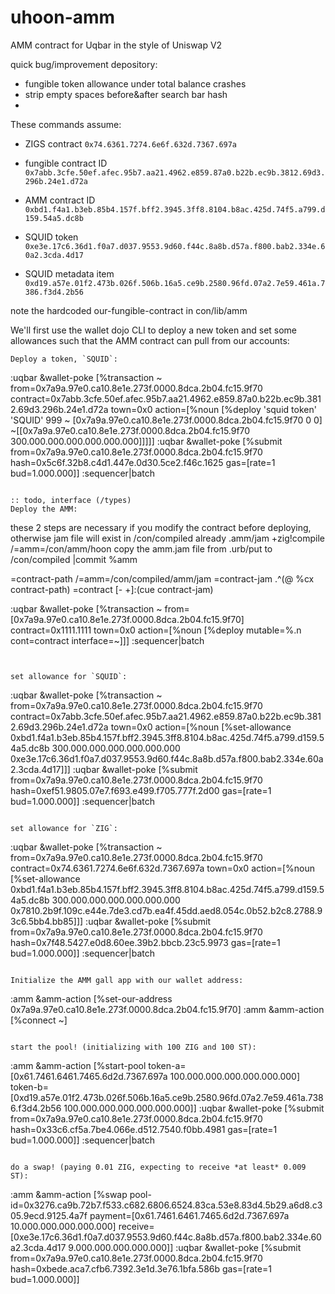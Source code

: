 # uhoon-amm
AMM contract for Uqbar in the style of Uniswap V2

quick bug/improvement depository:
- fungible token allowance under total balance crashes
- strip empty spaces before&after search bar hash
- 

These commands assume:

- ZIGS contract `0x74.6361.7274.6e6f.632d.7367.697a`

- fungible contract ID `0x7abb.3cfe.50ef.afec.95b7.aa21.4962.e859.87a0.b22b.ec9b.3812.69d3.296b.24e1.d72a`

- AMM contract ID `0xbd1.f4a1.b3eb.85b4.157f.bff2.3945.3ff8.8104.b8ac.425d.74f5.a799.d159.54a5.dc8b`

- SQUID token `0xe3e.17c6.36d1.f0a7.d037.9553.9d60.f44c.8a8b.d57a.f800.bab2.334e.60a2.3cda.4d17`

- SQUID metadata item `0xd19.a57e.01f2.473b.026f.506b.16a5.ce9b.2580.96fd.07a2.7e59.461a.7386.f3d4.2b56`

note the hardcoded our-fungible-contract in con/lib/amm


We'll first use the wallet dojo CLI to deploy a new token and set some allowances such that the AMM contract can pull from our accounts:


```
Deploy a token, `SQUID`:
```
:uqbar &wallet-poke [%transaction ~ from=0x7a9a.97e0.ca10.8e1e.273f.0000.8dca.2b04.fc15.9f70 contract=0x7abb.3cfe.50ef.afec.95b7.aa21.4962.e859.87a0.b22b.ec9b.3812.69d3.296b.24e1.d72a town=0x0 action=[%noun [%deploy 'squid token' 'SQUID' 999 ~ [0x7a9a.97e0.ca10.8e1e.273f.0000.8dca.2b04.fc15.9f70 0 0] ~[[0x7a9a.97e0.ca10.8e1e.273f.0000.8dca.2b04.fc15.9f70 300.000.000.000.000.000.000]]]]]
:uqbar &wallet-poke [%submit from=0x7a9a.97e0.ca10.8e1e.273f.0000.8dca.2b04.fc15.9f70 hash=0x5c6f.32b8.c4d1.447e.0d30.5ce2.f46c.1625 gas=[rate=1 bud=1.000.000]]
:sequencer|batch
```

:: todo, interface (/types)
Deploy the AMM: 
```
these 2 steps are necessary if you modify the contract before deploying, otherwise jam file will exist in /con/compiled already
  .amm/jam +zig!compile /=amm=/con/amm/hoon
  copy the amm.jam file from .urb/put to /con/compiled
  |commit %amm


=contract-path /=amm=/con/compiled/amm/jam
=contract-jam .^(@ %cx contract-path)
=contract [- +]:(cue contract-jam)

:uqbar &wallet-poke [%transaction ~ from=[0x7a9a.97e0.ca10.8e1e.273f.0000.8dca.2b04.fc15.9f70] contract=0x1111.1111 town=0x0 action=[%noun [%deploy mutable=%.n cont=contract interface=~]]]
:sequencer|batch
```


set allowance for `SQUID`:
```
:uqbar &wallet-poke [%transaction ~ from=0x7a9a.97e0.ca10.8e1e.273f.0000.8dca.2b04.fc15.9f70 contract=0x7abb.3cfe.50ef.afec.95b7.aa21.4962.e859.87a0.b22b.ec9b.3812.69d3.296b.24e1.d72a town=0x0 action=[%noun [%set-allowance 0xbd1.f4a1.b3eb.85b4.157f.bff2.3945.3ff8.8104.b8ac.425d.74f5.a799.d159.54a5.dc8b 300.000.000.000.000.000.000 0xe3e.17c6.36d1.f0a7.d037.9553.9d60.f44c.8a8b.d57a.f800.bab2.334e.60a2.3cda.4d17]]]
:uqbar &wallet-poke [%submit from=0x7a9a.97e0.ca10.8e1e.273f.0000.8dca.2b04.fc15.9f70 hash=0xef51.9805.07e7.f693.e499.f705.777f.2d00 gas=[rate=1 bud=1.000.000]]
:sequencer|batch
```

set allowance for `ZIG`:
```
:uqbar &wallet-poke [%transaction ~ from=0x7a9a.97e0.ca10.8e1e.273f.0000.8dca.2b04.fc15.9f70 contract=0x74.6361.7274.6e6f.632d.7367.697a town=0x0 action=[%noun [%set-allowance 0xbd1.f4a1.b3eb.85b4.157f.bff2.3945.3ff8.8104.b8ac.425d.74f5.a799.d159.54a5.dc8b 300.000.000.000.000.000.000 0x7810.2b9f.109c.e44e.7de3.cd7b.ea4f.45dd.aed8.054c.0b52.b2c8.2788.93c6.5bb4.bb85]]]
:uqbar &wallet-poke [%submit from=0x7a9a.97e0.ca10.8e1e.273f.0000.8dca.2b04.fc15.9f70 hash=0x7f48.5427.e0d8.60ee.39b2.bbcb.23c5.9973 gas=[rate=1 bud=1.000.000]]
:sequencer|batch
```

Initialize the AMM gall app with our wallet address:
```
:amm &amm-action [%set-our-address 0x7a9a.97e0.ca10.8e1e.273f.0000.8dca.2b04.fc15.9f70]
:amm &amm-action [%connect ~]
```

start the pool! (initializing with 100 ZIG and 100 ST):
```
:amm &amm-action [%start-pool token-a=[0x61.7461.6461.7465.6d2d.7367.697a 100.000.000.000.000.000.000] token-b=[0xd19.a57e.01f2.473b.026f.506b.16a5.ce9b.2580.96fd.07a2.7e59.461a.7386.f3d4.2b56 100.000.000.000.000.000.000]]
:uqbar &wallet-poke [%submit from=0x7a9a.97e0.ca10.8e1e.273f.0000.8dca.2b04.fc15.9f70 hash=0x33c6.cf5a.7be4.066e.d512.7540.f0bb.4981 gas=[rate=1 bud=1.000.000]]
:sequencer|batch
```

do a swap! (paying 0.01 ZIG, expecting to receive *at least* 0.009 ST):
```
:amm &amm-action [%swap pool-id=0x3276.ca9b.72b7.f533.c682.6806.6524.83ca.53e8.83d4.5b29.a6d8.c305.9ecd.9125.4a7f payment=[0x61.7461.6461.7465.6d2d.7367.697a 10.000.000.000.000.000] receive=[0xe3e.17c6.36d1.f0a7.d037.9553.9d60.f44c.8a8b.d57a.f800.bab2.334e.60a2.3cda.4d17 9.000.000.000.000.000]]
:uqbar &wallet-poke [%submit from=0x7a9a.97e0.ca10.8e1e.273f.0000.8dca.2b04.fc15.9f70 hash=0xbede.aca7.cfb6.7392.3e1d.3e76.1bfa.586b gas=[rate=1 bud=1.000.000]]
```
